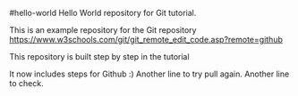#hello-world
Hello World repository for Git tutorial. 

This is an example repository for the Git repository https://www.w3schools.com/git/git_remote_edit_code.asp?remote=github

This repository is built step by step in the tutorial

It now includes steps for Github :)
Another line to try pull again. 
Another line to check. 

